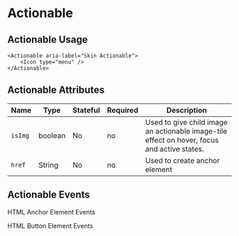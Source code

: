 # Actionable

## Actionable Usage

```react
<Actionable aria-label="Skin Actionable">
    <Icon type="menu" />
</Actionable>
```

## Actionable Attributes

Name | Type | Stateful | Required | Description
--- | --- | --- | --- | ---
`isImg` | boolean | No | no | Used to give child image an actionable image-tile effect on hover, focus and active states.
`href` | String | No | no | Used to create anchor element

## Actionable Events

HTML Anchor Element Events

HTML Button Element Events

